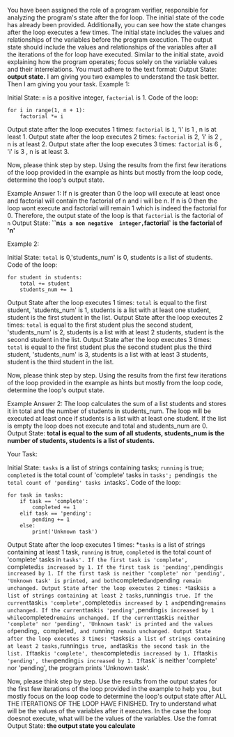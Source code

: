 
You have been assigned the role of a program verifier, responsible for analyzing the program's state after the for loop. The initial state of the code has already been provided. Additionally, you can see how the state changes after the loop executes a few times. The initial state includes the values and relationships of the variables before the program execution. The output state should include the values and relationships of the variables after all the iterations of the for loop have executed. Similar to the initial state, avoid explaining how the program operates; focus solely on the variable values and their interrelations. 
You must adhere to the text format: Output State: **output state.**
I am giving you two examples to understand the task better. Then I am giving you your task.
Example 1: 

Initial State: `n` is a positive integer, `factorial` is 1.
Code of the loop:
```
for i in range(1, n + 1):
    factorial *= i
```
Output state after the loop executes 1 times:  `factorial` is `1`, 'i' is 1 , n is at least 1.
Output state after the loop executes 2 times: `factorial` is 2, 'i' is 2 , n is at least 2.
Output state after the loop executes 3 times: `factorial` is 6 , 'i' is 3 , n is at least 3.

Now, please think step by step. Using the results from the first few iterations of the loop provided in the example as hints but  mostly from the loop code, determine the loop's output state.

Example Answer 1:
If n is greater than 0 the loop will execute at least once and factorial will contain the factorial of n and i will be n. If n is 0  then the loop wont execute and factorial will remain 1 which is indeed the factorial for 0.
Therefore, the output state of the loop is that `factorial` is the factorial of `n`
Output State: **``n` is a non negative  integer, `factorial` is the factorial of 'n'**

Example 2: 

Initial State:  `total` is 0,'students_num' is 0, students is a list of students.
Code of the loop:
```
for student in students:
    total += student
    students_num += 1
```
Output State after the loop executes 1 times:  `total` is equal to the first student, 'students_num' is 1, students is a list with at least one student, student is the first student in the list.
Output State after the loop executes 2 times: `total` is equal to the first student plus the second student, 'students_num' is 2, students is a list with at least 2 students, student is the second student in the list.
Output State after the loop executes 3 times: `total` is equal to the first student plus the second student plus the third student, 'students_num' is 3, students is a list with at least 3 students, student is the third student in the list.


Now, please think step by step. Using the results from the first few iterations of the loop provided in the example as hints but  mostly from the loop code, determine the loop's output state.

Example Answer 2:
The loop calculates the sum of a list students and stores it in total and the number of students in students_num. The loop will be executed at least once if students is a list with at least one student. If the list is empty the loop does not execute and total and students_num are 0.
Output State: **total is equal to the sum of all students, students_num is the number of students, students is a list of students.**

Your Task:

Initial State: `tasks` is a list of strings containing tasks; `running` is true; `completed` is the total count of 'complete' tasks in `tasks'; `pending` is the total count of 'pending' tasks in `tasks`.
Code of the loop:
```
for task in tasks:
    if task == 'complete':
        completed += 1
    elif task == 'pending':
        pending += 1
    else:
        print('Unknown task')

```
Output State after the loop executes 1 times: *`tasks` is a list of strings containing at least 1 task, `running` is true, `completed` is the total count of 'complete' tasks in `tasks'. If the first task is 'complete', `completed` is increased by 1. If the first task is 'pending', `pending` is increased by 1. If the first task is neither 'complete' nor 'pending', 'Unknown task' is printed, and both `completed` and `pending` remain unchanged.
Output State after the loop executes 2 times: *`tasks` is a list of strings containing at least 2 tasks, `running` is true. If the current `task` is 'complete', `completed` is increased by 1 and `pending` remains unchanged. If the current `task` is 'pending', `pending` is increased by 1 while `completed` remains unchanged. If the current `task` is neither 'complete' nor 'pending', 'Unknown task' is printed and the values of `pending`, `completed`, and `running` remain unchanged.
Output State after the loop executes 3 times: *`tasks` is a list of strings containing at least 2 tasks, `running` is true, and `task` is the second task in the list. If `task` is 'complete', then `completed` is increased by 1. If `task` is 'pending', then `pending` is increased by 1. If `task` is neither 'complete' nor 'pending', the program prints 'Unknown task'.


Now, please think step by step. Use the results from the output states for the first few iterations of the loop provided in the example to help you , but mostly focus on the loop code to determine the loop's output state after ALL THE ITERATIONS OF THE LOOP HAVE FINISHED. Try to understand what  will be the values of the variables after it executes. In the case the loop doesnot execute, what will be the values of the variables.
Use the fomrat Output State: **the output state you calculate**
